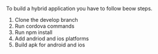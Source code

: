 To build a hybrid application you have to follow beow steps.

1. Clone the develop branch
2. Run cordova commands
3. Run npm install
4. Add andriod and ios platforms
5. Build apk for android and ios